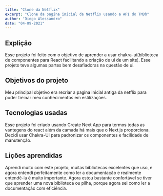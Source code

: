 ```yaml
---
title: "Clone da Netflix"
excerpt: "Clone da pagina inicial da Netflix usando a API do TMDb"
author: "Diego Alessandro"
date: "04-09-2021"
---
```


## Explição

Esse projeto foi feito com o objetivo de aprender a usar chakra-ui(biblioteca de componentes
para React facilitando a criação de ui de um site). Esse projeto teve algumas partes bem desafiadoras
na questão de ui.

## Objetivos do projeto

Meu principal objetivo era recriar a pagina inicial antiga da netflix para poder treinar meu conhecimentos
em estilizações. 

## Tecnologias usadas

Esse projeto foi criado usando Create Next App para termos todas as vantegens do react além da camada há mais 
que o Next.js proporciona. Decidi usar Chakra-UI para padronizar os componentes e facilidade de manutenção.

## Lições aprendidas
Aprendi muito com este projeto, muitas bibliotecas excelentes que uso, e agora entendi perfeitamente como ler a documentação e realmente entendê-la é muito importante. Agora estou bastante confortável se tiver que aprender uma nova biblioteca ou pilha, porque agora sei como ler a documentação com eficiência.